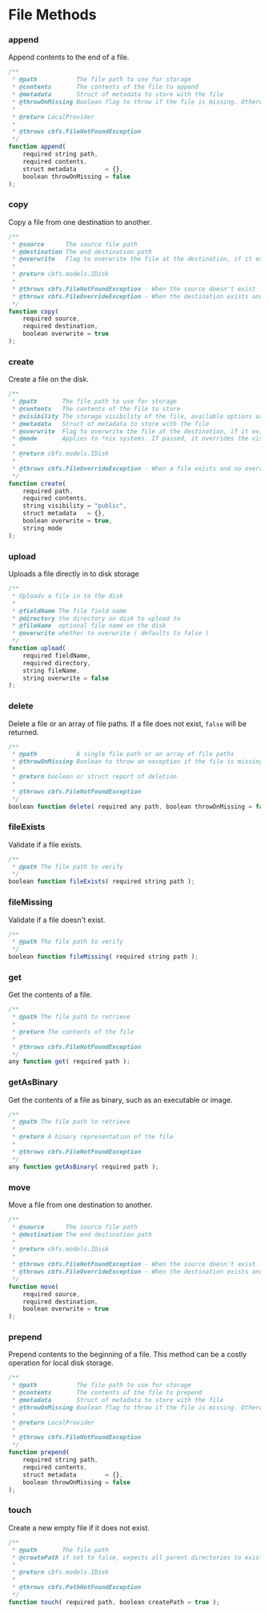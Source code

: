 # File Methods

### append

Append contents to the end of a file.

```javascript
/**
 * @path           The file path to use for storage
 * @contents       The contents of the file to append
 * @metadata       Struct of metadata to store with the file
 * @throwOnMissing Boolean flag to throw if the file is missing. Otherwise it will be created if missing.
 *
 * @return LocalProvider
 *
 * @throws cbfs.FileNotFoundException
 */
function append(
	required string path,
	required contents,
	struct metadata        = {},
	boolean throwOnMissing = false
);
```

### copy

Copy a file from one destination to another.

```javascript
/**
 * @source      The source file path
 * @destination The end destination path
 * @overwrite   Flag to overwrite the file at the destination, if it exists. Defaults to true.
 *
 * @return cbfs.models.IDisk
 *
 * @throws cbfs.FileNotFoundException - When the source doesn't exist
 * @throws cbfs.FileOverrideException - When the destination exists and no override has been provided
 */
function copy(
	required source,
	required destination,
	boolean overwrite = true
);
```

### create

Create a file on the disk.

```javascript
/**
 * @path       The file path to use for storage
 * @contents   The contents of the file to store
 * @visibility The storage visibility of the file, available options are `public, private, readonly` or a custom data type the implemented driver can interpret
 * @metadata   Struct of metadata to store with the file
 * @overwrite  Flag to overwrite the file at the destination, if it exists. Defaults to true.
 * @mode       Applies to *nix systems. If passed, it overrides the visbility argument and uses these octal values instead
 *
 * @return cbfs.models.IDisk
 *
 * @throws cbfs.FileOverrideException - When a file exists and no override has been provided
 */
function create(
	required path,
	required contents,
	string visibility = "public",
	struct metadata   = {},
	boolean overwrite = true,
	string mode
);
```

### upload

Uploads a file directly in to disk storage

```javascript
/**
 * Uploads a file in to the disk
 *
 * @fieldName The file field name
 * @directory the directory on disk to upload to
 * @fileName  optional file name on the disk
 * @overwrite whether to overwrite ( defaults to false )
 */
function upload(
	required fieldName,
	required directory,
	string fileName,
	string overwrite = false
);
```

### delete

Delete a file or an array of file paths. If a file does not exist, `false` will be returned.

```javascript
/**
 * @path           A single file path or an array of file paths
 * @throwOnMissing Boolean to throw an exception if the file is missing.
 *
 * @return boolean or struct report of deletion
 *
 * @throws cbfs.FileNotFoundException
 */
boolean function delete( required any path, boolean throwOnMissing = false );
```

### fileExists

Validate if a file exists.

```javascript
/**
 * @path The file path to verify
 */
boolean function fileExists( required string path );
```

### fileMissing

Validate if a file doesn't exist.

```javascript
/**
 * @path The file path to verify
 */
boolean function fileMissing( required string path );
```

### get

Get the contents of a file.

```javascript
/**
 * @path The file path to retrieve
 *
 * @return The contents of the file
 *
 * @throws cbfs.FileNotFoundException
 */
any function get( required path );
```

### getAsBinary

Get the contents of a file as binary, such as an executable or image.

```javascript
/**
 * @path The file path to retrieve
 *
 * @return A binary representation of the file
 *
 * @throws cbfs.FileNotFoundException
 */
any function getAsBinary( required path );
```

### move

Move a file from one destination to another.

```javascript
/**
 * @source      The source file path
 * @destination The end destination path
 *
 * @return cbfs.models.IDisk
 *
 * @throws cbfs.FileNotFoundException - When the source doesn't exist
 * @throws cbfs.FileOverrideException - When the destination exists and no override has been provided
 */
function move(
	required source,
	required destination,
	boolean overwrite = true
);
```

### prepend

Prepend contents to the beginning of a file. This method can be a costly operation for local disk storage.

```javascript
/**
 * @path           The file path to use for storage
 * @contents       The contents of the file to prepend
 * @metadata       Struct of metadata to store with the file
 * @throwOnMissing Boolean flag to throw if the file is missing. Otherwise it will be created if missing.
 *
 * @return LocalProvider
 *
 * @throws cbfs.FileNotFoundException
 */
function prepend(
	required string path,
	required contents,
	struct metadata        = {},
	boolean throwOnMissing = false
);
```

### touch

Create a new empty file if it does not exist.

```javascript
/**
 * @path       The file path
 * @createPath if set to false, expects all parent directories to exist, true will generate necessary directories. Defaults to true.
 *
 * @return cbfs.models.IDisk
 *
 * @throws cbfs.PathNotFoundException
 */
function touch( required path, boolean createPath = true );
```
